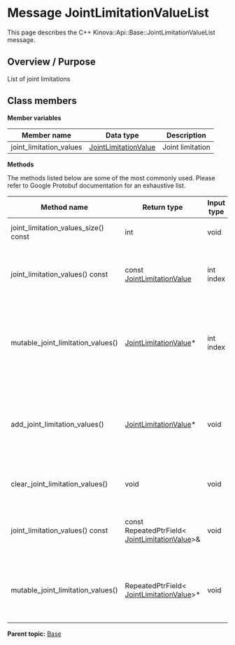 # Message JointLimitationValueList

This page describes the C++ Kinova::Api::Base::JointLimitationValueList message.

## Overview / Purpose

List of joint limitations

## Class members

 **Member variables** 

|Member name|Data type|Description|
|-----------|---------|-----------|
|joint\_limitation\_values| [JointLimitationValue](msg_Base_JointLimitationValue.md#)|Joint limitation|

 **Methods** 

The methods listed below are some of the most commonly used. Please refer to Google Protobuf documentation for an exhaustive list.

|Method name|Return type|Input type|Description|
|-----------|-----------|----------|-----------|
|joint\_limitation\_values\_size\(\) const|int|void|Returns the number of elements currently in the field.|
|joint\_limitation\_values\(\) const|const [JointLimitationValue](msg_Base_JointLimitationValue.md#)|int index|Returns the element at the given zero-based index. Calling this method with index outside of \[0, joint\_limitation\_values\_size\(\)\) yields undefined behavior.|
|mutable\_joint\_limitation\_values\(\)| [JointLimitationValue](msg_Base_JointLimitationValue.md#)\*|int index|Returns a pointer to the mutable [JointLimitationValue](msg_Base_JointLimitationValue.md#) object that stores the value of the element at the given zero-based index. Calling this method with index outside of \[0, joint\_limitation\_values\_size\(\)\) yields undefined behavior.|
|add\_joint\_limitation\_values\(\)| [JointLimitationValue](msg_Base_JointLimitationValue.md#)\*|void|Adds a new element and returns a pointer to it. The returned [JointLimitationValue](msg_Base_JointLimitationValue.md#) is mutable and will have none of its fields set \(i.e. it will be identical to a newly-allocated [JointLimitationValue](msg_Base_JointLimitationValue.md#)\).|
|clear\_joint\_limitation\_values\(\)|void|void|Removes all elements from the field. After calling this, joint\_limitation\_values\_size\(\) will return zero.|
|joint\_limitation\_values\(\) const|const RepeatedPtrField< [JointLimitationValue](msg_Base_JointLimitationValue.md#)\>&|void|Returns the underlying RepeatedPtrField that stores the field's elements. This container class provides STL-like iterators and other methods.|
|mutable\_joint\_limitation\_values\(\)|RepeatedPtrField< [JointLimitationValue](msg_Base_JointLimitationValue.md#)\>\*|void|Returns a pointer to the underlying mutable RepeatedPtrField that stores the field's elements. This container class provides STL-like iterators and other methods.|

**Parent topic:** [Base](../references/summary_Base.md)

